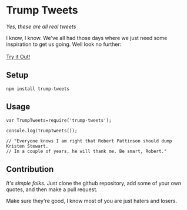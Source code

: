 # Trump Tweets

_Yes, these are all real tweets_

I know, I know. We've all had those days where we just need some inspiration to get us going. Well look no further:
\
\
[Try it Out!](https://npmgod.github.io/Example-Website/#/trump-tweets)

## Setup

`npm install trump-tweets`

## Usage

```
var TrumpTweets=require('trump-tweets');

console.log(TrumpTweets());

// "Everyone knows I am right that Robert Pattinson should dump Kristen Stewart.
// In a couple of years, he will thank me. Be smart, Robert."
```

## Contribution

_It's simple folks._ Just clone the github repository, add some of your own quotes, and then make a pull request.

Make sure they're good, I know most of you are just haters and losers.
